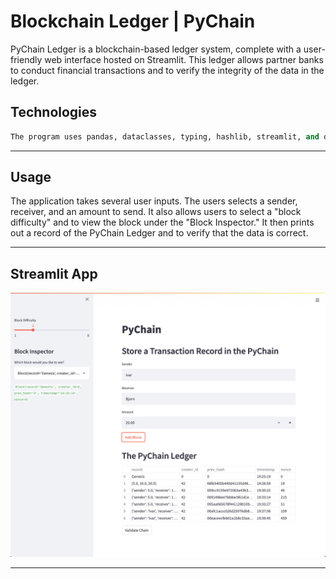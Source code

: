 # Blockchain Ledger | PyChain

PyChain Ledger is a blockchain-based ledger system, complete with a user-friendly web interface hosted on Streamlit. This ledger allows partner banks to conduct financial transactions and to verify the integrity of the data in the ledger.


## Technologies

```python
The program uses pandas, dataclasses, typing, hashlib, streamlit, and datetime.
```

---

## Usage

The application takes several user inputs. The users selects a sender, receiver, and an amount to send. It also allows users to select a "block difficulty" and to view the block under the "Block Inspector." It then prints out a record of the PyChain Ledger and to verify that the data is correct.

---

## Streamlit App

![Streamlit](streamlit_pychain.png)

---
